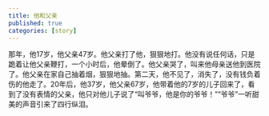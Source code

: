```yaml
---
title: 他和父亲
published: true
categories: [story]
---
```


那年，他17岁，他父亲47岁。他父亲打了他，狠狠地打。他没有说任何话，只是跪着让他父亲鞭打，一个小时后，他晕倒了。他父亲哭了，叫来他母亲送他到医院了。他父亲在家自己抽着烟，狠狠地抽。第二天，他不见了，消失了，没有钱负着伤的他走了。20年后，他37岁，他父亲67岁，他带着他的7岁的儿子回来了，看到了没有表情的父亲，他只对他儿子说了“叫爷爷，他是你的爷爷！”“爷爷”一听甜美的声音引来了四行纵泪。

